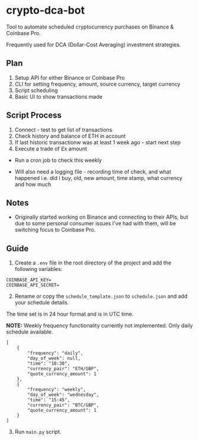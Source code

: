 # crypto-dca-bot

Tool to automate scheduled cryptocurrency purchases on Binance & Coinbase Pro. 

Frequently used for DCA (Dollar-Cost Averaging) investment strategies.

## Plan

1. Setup API for either Binance or Coinbase Pro
2. CLI for setting frequency, amount, source currency, target currency
3. Script scheduling
4. Basic UI to show transactions made

## Script Process

1. Connect - test to get list of transactions
2. Check history and balance of ETH in account
3. If last historic transactionw was at least 1 week ago - start next step
4. Execute a trade of £x amount

- Run a cron job to check this weekly 

- Will also need a logging file - recording time of check, and what happened i.e. did I buy, old, new amount, time stamp, what currency and how much

## Notes

- Originally started working on Binance and connecting to their APIs, but due to some personal consumer issues I've had with them, will be switching focus to Coinbase Pro.

## Guide

1. Create a `.env` file in the root directory of the project and add the following variables:

```
COINBASE_API_KEY=
COINBASE_API_SECRET=
```

2. Rename or copy the `schedule_template.json` to `schedule.json` and add your schedule details.

The time set is in 24 hour format and is in UTC time.

**NOTE:** Weekly frequency functionality currently not implemented. Only daily schedule available.

```
[
    {
        "frequency": "daily",
        "day_of_week": null,
        "time": "10:30",
        "currency_pair": "ETH/GBP",
        "quote_currency_amount": 1
    },
    {
        "frequency": "weekly",
        "day_of_week": "wednesday",
        "time": "15:45",
        "currency_pair": "BTC/GBP",
        "quote_currency_amount": 1
    }
]
```

3. Run `main.py` script.